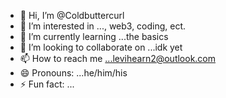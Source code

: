 - 👋 Hi, I’m @Coldbuttercurl
- 👀 I’m interested in ..., web3, coding, ect.
- 🌱 I’m currently learning ...the basics
- 💞️ I’m looking to collaborate on ...idk yet      
- 📫 How to reach me ...levihearn2@outlook.com
- 😄 Pronouns: ...he/him/his
- ⚡ Fun fact: ...

<!---
Coldbuttercurl/Coldbuttercurl is a ✨ special ✨ repository because its `README.md` (this file) appears on your GitHub profile.
You can click the Preview link to take a look at your changes.
--->
